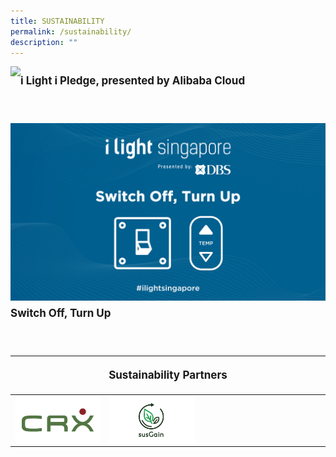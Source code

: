 ```yaml
---
title: SUSTAINABILITY
permalink: /sustainability/
description: ""
---
```

<a href="/sustainability/ilightipledge"><img align="left" src="/images/Sustainability/compressed%20202301_iiight%20singapore%20(ilip%20banner%20-%201920px%20x%201080px)-min.jpg"></a>
<p style="font-size:17px; line-height:40px">
<b>i Light i Pledge, presented by Alibaba Cloud</b></p>	

<br>
		
<a href="/sustainability/swich-off-turn-up"><img align="left" src="/images/Sustainability/ilight%20switch%20off%20turn%20up%20(1)-03.png"></a>
<p style="font-size:17px; line-height:40px">
<b>Switch Off, Turn Up</b></p>																			 

<br>
<table style="width:100%">
<thead><tr><th colspan="4"><p style="font-size: 17px; line-height: 20px"> Sustainability Partners</p></th>
	</tr></thead>
	<tbody>
		<tr>
			<td style="width:30%"><a href="https://www.climateresources.net" target="_blank"><img src="/images/About/Sponsor%20Acknowledgement/crx_resized%20web%20version.png" align="left"></a></td>
			<td style="width:30%"><a href="https:www.susGain.com" target="_blank"><img src="/images/About/Sponsor%20Acknowledgement/sus%20grain_resized%20web%20version.png" align="left"></a></td>
			<td style="width:40%"></td>
		</tr>
	</tbody>
</table><p></p>